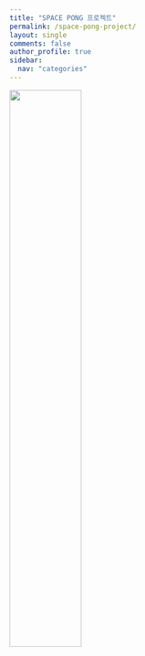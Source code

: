 ```yaml
---
title: "SPACE PONG 프로젝트"
permalink: /space-pong-project/
layout: single
comments: false
author_profile: true
sidebar:
  nav: "categories"
---
```


<img src="https://upload.wikimedia.org/wikipedia/commons/thumb/3/32/Signed_Pong_Cabinet.jpg/1280px-Signed_Pong_Cabinet.jpg" width="50%">